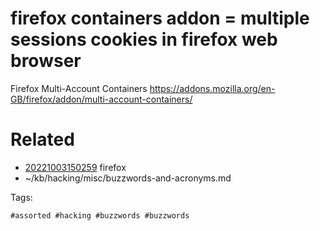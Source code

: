# firefox containers addon = multiple sessions cookies in firefox web browser
Firefox Multi-Account Containers
https://addons.mozilla.org/en-GB/firefox/addon/multi-account-containers/

# Related

- [20221003150259](/zet/20221003150259/README.md) firefox
- ~/kb/hacking/misc/buzzwords-and-acronyms.md

Tags:

    #assorted #hacking #buzzwords #buzzwords
